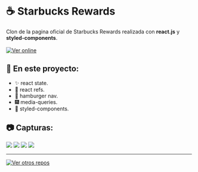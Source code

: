 # ☕ Starbucks Rewards
Clon de la pagina oficial de Starbucks Rewards realizada con **react.js** y **styled-components**.\
\
[![Ver online](https://img.shields.io/badge/-Ver%20Online-red?style=for-the-badge&logo=googlechrome&logoColor=white)](http://cck-visuales-cartelera.vercel.app)
## 📖 En este proyecto:
* ✨ react state.
* 🔔 react refs.
* 🍔 hamburger nav.
* 🎆 media-queries.
* 💅 styled-components.
## 📷 Capturas:
<img src='https://res.cloudinary.com/juanstromanilz/image/upload/v1622659230/Proyectos/StarbucksClone/desktop1_bcszth.png'></img>
<img src='https://res.cloudinary.com/juanstromanilz/image/upload/v1622659230/Proyectos/StarbucksClone/desktop3_btelnw.png'></img>
<img src='https://res.cloudinary.com/juanstromanilz/image/upload/v1622659555/Proyectos/StarbucksClone/desktop4_sbvwfm.png'></img>
<img src='https://res.cloudinary.com/juanstromanilz/image/upload/v1622659230/Proyectos/StarbucksClone/desktop2_fnkeui.png'></img>
***
[![Ver otros repos](https://img.shields.io/badge/-Ver%20otros%20repos-black?style=for-the-badge&logo=github&logoColor=white)](https://github.com/JuanStromanIlz)
